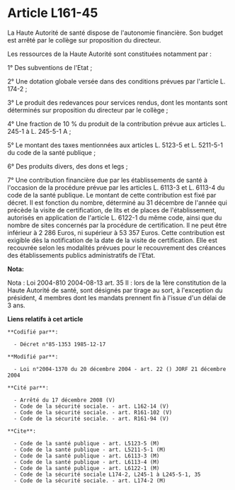 # Article L161-45

La Haute Autorité de santé dispose de l'autonomie financière. Son budget est arrêté par le collège sur proposition du
directeur.

Les ressources de la Haute Autorité sont constituées notamment par :

1° Des subventions de l'Etat ;

2° Une dotation globale versée dans des conditions prévues par l'article L. 174-2 ;

3° Le produit des redevances pour services rendus, dont les montants sont déterminés sur proposition du directeur par le
collège ;

4° Une fraction de 10 % du produit de la contribution prévue aux articles L. 245-1 à L. 245-5-1 A ;

5° Le montant des taxes mentionnées aux articles L. 5123-5 et L. 5211-5-1 du code de la santé publique ;

6° Des produits divers, des dons et legs ;

7° Une contribution financière due par les établissements de santé à l'occasion de la procédure prévue par les articles L.
6113-3 et L. 6113-4 du code de la santé publique. Le montant de cette contribution est fixé par décret. Il est fonction du
nombre, déterminé au 31 décembre de l'année qui précède la visite de certification, de lits et de places de l'établissement,
autorisés en application de l'article L. 6122-1 du même code, ainsi que du nombre de sites concernés par la procédure de
certification. Il ne peut être inférieur à 2 286 Euros, ni supérieur à 53 357 Euros. Cette contribution est exigible dès la
notification de la date de la visite de certification. Elle est recouvrée selon les modalités prévues pour le recouvrement
des créances des établissements publics administratifs de l'Etat.

**Nota:**

Nota : Loi 2004-810 2004-08-13 art. 35 II : lors de la 1ère constitution de la Haute Autorité de santé, sont désignés par
tirage au sort, à l'exception du président, 4 membres dont les mandats prennent fin à l'issue d'un délai de 3 ans.

**Liens relatifs à cet article**

	**Codifié par**:

	  - Décret n°85-1353 1985-12-17

	**Modifié par**:

	  - Loi n°2004-1370 du 20 décembre 2004 - art. 22 () JORF 21 décembre 2004

	**Cité par**:

	  - Arrêté du 17 décembre 2008 (V)
	  - Code de la sécurité sociale. - art. L162-14 (V)
	  - Code de la sécurité sociale. - art. R161-102 (V)
	  - Code de la sécurité sociale. - art. R161-94 (V)

	**Cite**:

	  - Code de la santé publique - art. L5123-5 (M)
	  - Code de la santé publique - art. L5211-5-1 (M)
	  - Code de la santé publique - art. L6113-3 (M)
	  - Code de la santé publique - art. L6113-4 (M)
	  - Code de la santé publique - art. L6122-1 (M)
	  - Code de la sécurité sociale L174-2, L245-1 à L245-5-1, 35
	  - Code de la sécurité sociale. - art. L174-2 (M)
